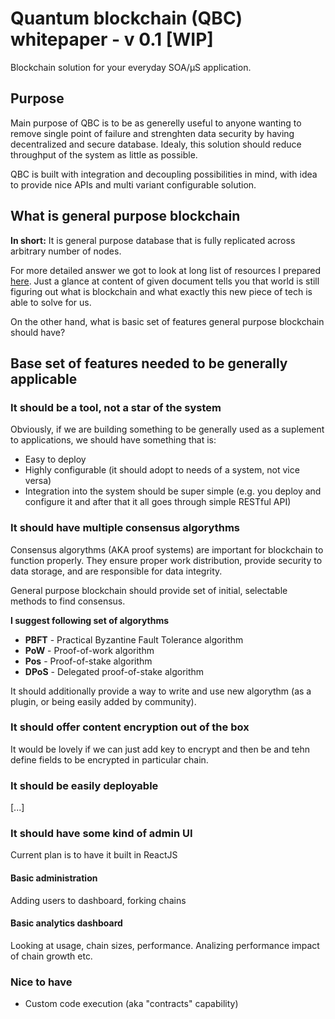 # Quantum blockchain (QBC) whitepaper - v 0.1 [WIP]

Blockchain solution for your everyday SOA/µS application. 

## Purpose

Main purpose of QBC is to be as generelly useful to anyone wanting to remove single point of failure and strenghten data security by having decentralized and secure database. Idealy, this solution should reduce throughput of the system as little as possible.

QBC is built with integration and decoupling possibilities in mind, with idea to provide nice APIs and multi variant configurable solution. 

## What is general purpose blockchain

**In short:** It is general purpose database that is fully replicated across arbitrary number of nodes.

For more detailed answer we got to look at long list of resources I prepared [here](blockchain-digest.md). Just a glance at content of given document tells you that world is still figuring out what is blockchain and what exactly this new piece of tech is able to solve for us.

On the other hand, what is basic set of features general purpose blockchain should have?

## Base set of features needed to be generally applicable

### It should be a tool, not a star of the system

Obviously, if we are building something to be generally used as a suplement to applications, we should have something that is:
* Easy to deploy
* Highly configurable (it should adopt to needs of a system, not vice versa)
* Integration into the system should be super simple (e.g. you deploy and configure it and after that it all goes through simple RESTful API)

### It should have multiple consensus algorythms

Consensus algorythms (AKA proof systems) are important for blockchain to function properly. They ensure proper work distribution, provide security to data storage, and are responsible for data integrity. 

General purpose blockchain should provide set of initial, selectable methods to find consensus. 

**I suggest following set of algorythms**

* **PBFT** - Practical Byzantine Fault Tolerance algorithm
* **PoW** - Proof-of-work algorithm
* **Pos** - Proof-of-stake algorithm
* **DPoS** - Delegated proof-of-stake algorithm

It should additionally provide a way to write and use new algorythm (as a plugin, or being easily added by community).

### It should offer content encryption out of the box

It would be lovely if we can just add key to encrypt and then be and tehn define fields to be encrypted in particular chain.

### It should be easily deployable

[...]

### It should have some kind of admin UI

Current plan is to have it built in ReactJS

#### Basic administration

Adding users to dashboard, forking chains

#### Basic analytics dashboard

Looking at usage, chain sizes, performance. Analizing performance impact of chain growth etc.

### Nice to have

* Custom code execution (aka "contracts" capability)